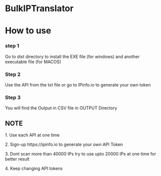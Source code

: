 # BulkIPTranslator

<h1> How to use </h1>
<h3> step 1 </h3>

<p>Go to dist directory to install the EXE file (for windows) and another executable file (for MACOS)</p>

<h3> Step 2 </h3>
<p> Use the API from the txt file or go to IPinfo.io to generate your own token</p>

<h3> Step 3 </h3>
<p> You will find the Output in CSV file in OUTPUT Directory </p>


<h2>NOTE</h2>
<p>1. Use each API at one time</p>
<p>2. Sign-up https://ipinfo.io to generate your own API Token</p>
<p>3. Dont scan more than 40000 IPs try to use upto 20000 IPs at one time for better result</p>
<p>4. Keep changing API tokens</p>
